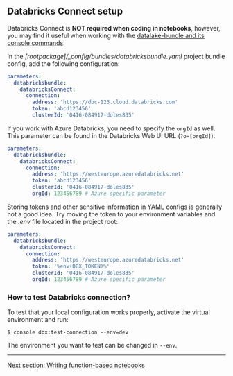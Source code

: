 ## Databricks Connect setup

Databricks Connect is **NOT required when coding in notebooks**, however, you may find it useful when working with the [datalake-bundle and its console commands](https://github.com/daipe-ai/datalake-bundle#console-commands-provided-by-this-bundle).

In the *[rootpackage]/_config/bundles/databricksbundle.yaml* project bundle config, add the following configuration:

```yaml
parameters:
  databricksbundle:
    databricksConnect:
      connection:
        address: 'https://dbc-123.cloud.databricks.com'
        token: 'abcd123456'
        clusterId: '0416-084917-doles835'
```

If you work with Azure Databricks, you need to specify the `orgId` as well. This parameter can be found in the Databricks Web UI URL (`?o=[orgId]`).

```yaml
parameters:
  databricksbundle:
    databricksConnect:
      connection:
        address: 'https://westeurope.azuredatabricks.net'
        token: 'abcd123456'
        clusterId: '0416-084917-doles835'
        orgId: 123456789 # Azure specific parameter
```

Storing tokens and other sensitive information in YAML configs is generally not a good idea.
Try moving the token to your environment variables and the *.env* file located in the project root:

```yaml
parameters:
  databricksbundle:
    databricksConnect:
      connection:
        address: 'https://westeurope.azuredatabricks.net'
        token: '%env(DBX_TOKEN)%'
        clusterId: '0416-084917-doles835'
        orgId: 123456789 # Azure specific parameter
```

### How to test Databricks connection?
To test that your local configuration works properly, activate the virtual environment and run:
```
$ console dbx:test-connection --env=dev
```
The environment you want to test can be changed in `--env`.
___

Next section: [Writing function-based notebooks](notebook-functions.md)
